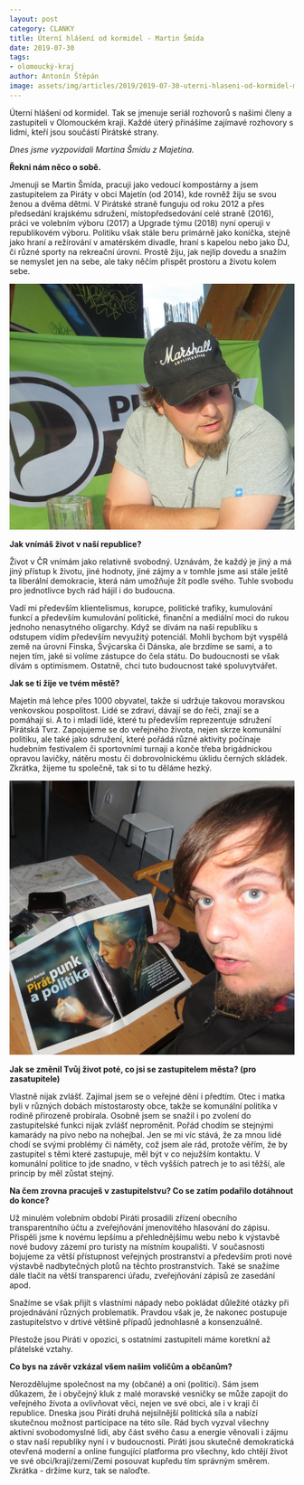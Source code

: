 ```yaml
---
layout: post
category: CLANKY
title: Úterní hlášení od kormidel - Martin Šmída
date: 2019-07-30
tags: 
- olomoucký-kraj
author: Antonín Štěpán
image: assets/img/articles/2019/2019-07-30-uterni-hlaseni-od-kormidel-martin-smida.jpg  #751x422 pixelu
---
```

Úterní hlášení od kormidel. Tak se jmenuje seriál rozhovorů s našimi členy a zastupiteli v Olomouckém kraji. Každé úterý přinášíme zajímavé rozhovory s lidmi, kteří jsou součástí Pirátské strany.

*Dnes jsme vyzpovídali Martina Šmídu z Majetína.*

**Řekni nám něco o sobě.**

Jmenuji se Martin Šmída, pracuji jako vedoucí kompostárny a jsem zastupitelem za Piráty v obci Majetín (od 2014), kde rovněž žiju se svou ženou a dvěma dětmi. V Pirátské straně funguju od roku 2012 a přes předsedání krajskému sdružení, místopředsedování celé straně (2016), práci ve volebním výboru (2017) a Upgrade týmu (2018) nyní operuji v republikovém výboru. Politiku však stále beru primárně jako koníčka, stejně jako hraní a režírování v amatérském divadle, hraní s kapelou nebo jako DJ, či různé sporty na rekreační úrovni. Prostě žiju, jak nejlíp dovedu a snažím se nemyslet jen na sebe, ale taky něčím přispět prostoru a životu kolem sebe.

![Martin Šmída](/assets/img/miscellaneous/uterni-hlaseni-od-kormidel-martin-smida-1.jpg) 

**Jak vnímáš život v naší republice?**

Život v ČR vnímám jako relativně svobodný. Uznávám, že každý je jiný a má jiný přístup k životu, jiné hodnoty, jiné zájmy a v tomhle jsme asi stále ještě ta liberální demokracie, která nám umožňuje žít podle svého. Tuhle svobodu pro jednotlivce bych rád hájil i do budoucna. 

Vadí mi především klientelismus, korupce, politické trafiky, kumulování funkcí a především kumulování politické, finanční a mediální moci do rukou jednoho nenasytného oligarchy. Když se dívám na naši republiku s odstupem vidím především nevyužitý potenciál. Mohli bychom být vyspělá země na úrovni Finska, Švýcarska či Dánska, ale brzdíme se sami, a to nejen tím, jaké si volíme zástupce do čela státu. Do budoucnosti se však dívám s optimismem. Ostatně, chci tuto budoucnost také spoluvytvářet.

**Jak se ti žije ve tvém městě?**

Majetín má lehce přes 1000 obyvatel, takže si udržuje takovou moravskou venkovskou pospolitost. Lidé se zdraví, dávají se do řeči, znají se a pomáhají si. A to i mladí lidé, které tu především reprezentuje sdružení Pirátská Tvrz. Zapojujeme se do veřejného života, nejen skrze komunální politiku, ale také jako sdružení, které pořádá různé aktivity počínaje hudebním festivalem či sportovními turnaji a konče třeba brigádnickou opravou lavičky,  nátěru mostu či dobrovolnickému úklidu černých skládek. Zkrátka, žijeme tu společně, tak si to tu děláme hezký.

![Martin Šmída](/assets/img/miscellaneous/uterni-hlaseni-od-kormidel-martin-smida-2.jpg) 

**Jak se změnil Tvůj život poté, co jsi se zastupitelem města? (pro zasatupitele)**

Vlastně nijak zvlášť. Zajímal jsem se o veřejné dění i předtím. Otec i matka byli v různých dobách místostarosty obce, takže se komunální politika v rodině přirozeně probírala. Osobně jsem se snažil i po zvolení do zastupitelské funkci nijak zvlášť neproměnit. Pořád chodím se stejnými kamarády na pivo nebo na nohejbal. Jen se mi víc stává, že za mnou lidé chodí se svými problémy či náměty, což jsem ale rád, protože věřím, že by zastupitel s těmi které zastupuje, měl být v co nejužším kontaktu. V komunální politice to jde snadno, v těch vyšších patrech je to asi těžší, ale princip by měl zůstat stejný.

**Na čem zrovna pracuješ v zastupitelstvu? Co se zatím podařilo dotáhnout do konce?**

Už  minulém volebním období Piráti prosadili zřízení obecního transparentního účtu a zveřejňování jmenovitého hlasování do zápisu. Přispěli jsme k novému lepšímu a přehlednějšímu webu nebo k výstavbě nové budovy zázemí pro turisty na místním koupališti. V současnosti bojujeme za větší přístupnost veřejných prostranství a  především proti nové výstavbě nadbytečných plotů na těchto prostranstvích. Také se snažíme dále tlačit na větší transparenci úřadu, zveřejňování zápisů ze zasedání apod.

Snažíme se však přijít s vlastními nápady nebo pokládat důležité otázky při projednávání různých problematik. Pravdou však je, že nakonec postupuje zastupitelstvo v drtivé většině případů jednohlasně a konsenzuálně. 

Přestože jsou Piráti v opozici, s ostatními zastupiteli máme koretkní až přátelské vztahy.

**Co bys na závěr vzkázal všem našim voličům a občanům?**

Nerozdělujme společnost na my (občané) a oni (politici). Sám jsem důkazem, že i obyčejný kluk z malé moravské vesničky se může zapojit do veřejného života a ovlivňovat věci, nejen ve své obci, ale i v kraji či republice. Dneska jsou Piráti druhá nejsilnější politická síla a nabízí skutečnou možnost participace na této síle. Rád bych vyzval všechny aktivní svobodomyslné lidi, aby část svého času a energie věnovali i zájmu o stav naší republiky nyní i v budoucnosti. Piráti jsou skutečně demokratická otevřená moderní a online fungující platforma pro všechny, kdo chtějí život ve své obci/kraji/zemi/Zemi posouvat kupředu tím správným směrem. Zkrátka - držíme kurz, tak se naloďte.